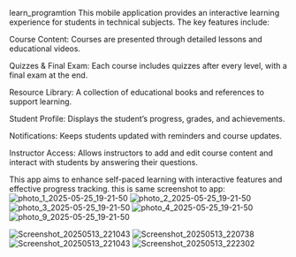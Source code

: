learn_programtion
This mobile application provides an interactive learning experience for students in technical subjects. The key features include:

Course Content: Courses are presented through detailed lessons and educational videos.

Quizzes & Final Exam: Each course includes quizzes after every level, with a final exam at the end.

Resource Library: A collection of educational books and references to support learning.

Student Profile: Displays the student’s progress, grades, and achievements.

Notifications: Keeps students updated with reminders and course updates.

Instructor Access: Allows instructors to add and edit course content and interact with students by answering their questions.

This app aims to enhance self-paced learning with interactive features and effective progress tracking.
this is same screenshot to app:
 ![photo_1_2025-05-25_19-21-50](https://github.com/user-attachments/assets/1267d331-0166-40af-836d-35d308644550)
![photo_2_2025-05-25_19-21-50](https://github.com/user-attachments/assets/592d867f-293a-4819-91ce-32882dc74f40)
![photo_3_2025-05-25_19-21-50](https://github.com/user-attachments/assets/241bccb3-f85b-485f-87e5-c65cba1895d1)
![photo_4_2025-05-25_19-21-50](https://github.com/user-attachments/assets/5572d813-1c31-4f04-905e-a440b53b7492)
![photo_9_2025-05-25_19-21-50](https://github.com/user-attachments/assets/e4185d56-2f3e-4718-91cb-7a5b1185edd7)

![Screenshot_20250513_221043](https://github.com/user-attachments/assets/d23d08d4-75d7-434f-be0c-7114ce68451f)
![Screenshot_20250513_220738](https://github.com/user-attachments/assets/10986edf-b87c-4cff-a5f5-9f23aeb99fbf)
![Screenshot_20250513_221043](https://github.com/user-attachments/assets/e82b1e8c-eba7-48f0-854a-403c5d940d04)
![Screenshot_20250513_222302](https://github.com/user-attachments/assets/cbe603a4-a50f-4173-af6a-efc19d40d7c1)

